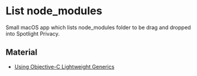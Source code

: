 #  List node_modules

Small macOS app which lists node_modules folder to be drag and dropped into Spotlight Privacy.


## Material
* [Using Objective-C Lightweight Generics](https://useyourloaf.com/blog/using-objective-c-lightweight-generics/)

